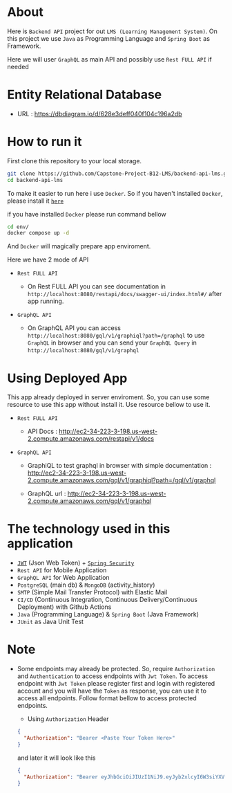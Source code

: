 # About

Here is `Backend API` project for out `LMS (Learning Management System)`. On this project we use `Java` as Programming
Language and `Spring Boot` as Framework.

Here we will user `GraphQL` as main API and possibly use `Rest FULL API`
if needed

# Entity Relational Database

- URL : <https://dbdiagram.io/d/628e3deff040f104c196a2db>

# How to run it

First clone this repository to your local storage.

```sh
git clone https://github.com/Capstone-Project-B12-LMS/backend-api-lms.git
cd backend-api-lms
```

To make it easier to run here i use `Docker`. So if you haven't installed `Docker`, please install
it [`here`](https://docs.docker.com/desktop/)

if you have installed `Docker` please run command bellow

```sh
cd env/
docker compose up -d
```

And `Docker` will magically prepare app enviroment.

Here we have 2 mode of API

- `Rest FULL API`

  - On Rest FULL API you can see documentation in `http://localhost:8080/restapi/docs/swagger-ui/index.html#/` after
      app running.

- `GraphQL API`

  - On GraphQL API you can access `http://localhost:8080/gql/v1/graphiql?path=/graphql` to use `GraphQL` in browser
      and you can send your `GraphQL Query` in `http://localhost:8080/gql/v1/graphql`

# Using Deployed App

This app already deployed in server enviroment. So, you can use some resource to use this app without install it.
Use resource bellow to use it.

- `Rest FULL API`

  - API Docs : <http://ec2-34-223-3-198.us-west-2.compute.amazonaws.com/restapi/v1/docs>

- `GraphQL API`

  - GraphiQL to test graphql in browser with simple
      documentation : <http://ec2-34-223-3-198.us-west-2.compute.amazonaws.com/gql/v1/graphiql?path=/gql/v1/graphql>

  - GraphQL url : <http://ec2-34-223-3-198.us-west-2.compute.amazonaws.com/gql/v1/graphql>

# The technology used in this application
- [`JWT`](https://jwt.io/) (Json Web Token) + [`Spring Security`](https://docs.spring.io/spring-security/reference/index.html)
- `Rest API` for Mobile Application
- `GraphQL API` for Web Application
- `PostgreSQL` (main db) & `MongoDB` (activity_history)
- `SMTP` (Simple Mail Transfer Protocol) with Elastic Mail
- `CI/CD` (Continuous Integration, Continuous Delivery/Continuous Deployment) with Github Actions
- `Java` (Programming Language) & `Spring Boot` (Java Framework)
- `JUnit` as Java Unit Test

# Note

- Some endpoints may already be protected. So, require `Authorization` and `Authentication` to access endpoints
  with `Jwt Token`. To access endpoint with `Jwt Token` please register first and login with registered account and you
  will have the `Token` as response, you can use it to access all endpoints. Follow format bellow to access protected
  endpoints.

  - Using `Authorization` Header

  ```json
  {
    "Authorization": "Bearer <Paste Your Token Here>"
  }
  ```

  and later it will look like this

  ```json
  {
    "Authorization": "Bearer eyJhbGciOiJIUzI1NiJ9.eyJyb2xlcyI6W3siYXV0aG9yaXR5IjoiVVNFUiJ9XSwiZXhwIjoxNjU0ODMzODE4LCJ1c2VySWQiOiI5ZDRhMDU1ZC0xNDNmLTRmNTEtOWJmYS02MTg5YjU1YTlkMDMiLCJpYXQiOjE2NTQ4MzAyMTh9.9CG4JCyKqrzgOq3a89zkhaMLVSf7W-WnYQSxAJwhrOk"
  }
  ```

